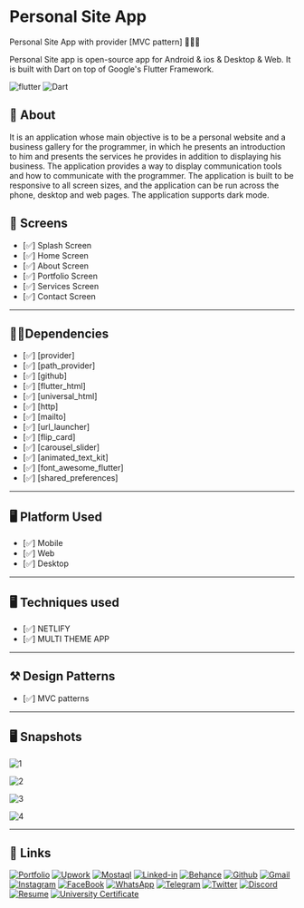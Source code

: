 # Personal Site App

Personal Site App with provider [MVC pattern] 👨🏻‍💻

Personal Site app is open-source  app for Android & ios & Desktop & Web. It is built with Dart on top of Google's Flutter Framework.

![flutter](https://img.shields.io/badge/Flutter-Framework-green?logo=flutter)
![Dart](https://img.shields.io/badge/Dart-Language-blue?logo=dart)


## 🚀 About

It is an application whose main objective is to be a personal website and a business gallery for the programmer, in which he presents an introduction to him and presents the services he provides in addition to displaying his business.
The application provides a way to display communication tools and how to communicate with the programmer.
The application is built to be responsive to all screen sizes, and the application can be run across the phone, desktop and web pages.
The application supports dark mode.



## 📱 Screens

- [✅] Splash Screen
- [✅] Home Screen
- [✅] About Screen
- [✅] Portfolio Screen
- [✅] Services Screen
- [✅] Contact Screen


--------------------------------
## 🧑‍💻Dependencies
- [✅] [provider]
- [✅] [path_provider]
- [✅] [github]
- [✅] [flutter_html]
- [✅] [universal_html]
- [✅] [http]
- [✅] [mailto]
- [✅] [url_launcher]
- [✅] [flip_card]
- [✅] [carousel_slider]
- [✅] [animated_text_kit]
- [✅] [font_awesome_flutter]
- [✅] [shared_preferences]

--------------------------------
## 🖥 Platform Used

- [✅] Mobile
- [✅] Web
- [✅] Desktop

--------------------------------

## 🖥 Techniques used

- [✅] NETLIFY
- [✅] MULTI THEME APP
-------------------------------

## ⚒️ Design Patterns
- [✅] MVC patterns
-------------------------------

## 🖥  Snapshots


![1](https://user-images.githubusercontent.com/49205538/194061982-975c4d34-ba6b-49c6-ab72-fa783fefc7e9.png)


![2](https://user-images.githubusercontent.com/49205538/194061989-ad7638bb-eb6d-4f55-ab17-eac8ddf9e7ff.png)

![3](https://user-images.githubusercontent.com/49205538/194062000-8144b412-0f78-40e0-b364-b6159cb72253.png)

![4](https://user-images.githubusercontent.com/49205538/194062011-269d6957-5c7f-4558-b97b-ed104323e834.png)

-------------------------------

## 🔗 Links

[![Portfolio](https://img.shields.io/badge/Portfolio-5340ff?style=for-the-badge&logo=Google-chrome&logoColor=white)](https://eng-yousef-aljazzar.netlify.app/)
[![Upwork](https://img.shields.io/badge/Upwork-6FDA44?style=for-the-badge&logo=Upwork&logoColor=white)](https://www.upwork.com/freelancers/~01a7a477862f25736c)
[![Mostaql](https://img.shields.io/badge/Mostaql-%230058CC?style=for-the-badge&logo=Osano&logoColor=white)](https://mostaql.com/u/joseph_n_j)
[![Linked-in](https://img.shields.io/badge/Linked_In-0077B5?style=for-the-badge&logo=LinkedIn&logoColor=white)](https://www.linkedin.com/in/yousef-aljazzar/)
[![Behance](https://img.shields.io/badge/Behance-1769FF?style=for-the-badge&logo=Behance&logoColor=white)](https://www.behance.net/josephaljazzar)
[![Github](https://img.shields.io/badge/GitHub-000000?style=for-the-badge&logo=GitHub&logoColor=white)](https://github.com/yousefaljazzar99)
[![Gmail](https://img.shields.io/badge/Gmail-D14836?style=for-the-badge&logo=Gmail&logoColor=white)](mailto:Yousef.n.aljazzar@gmail.com)
[![Instagram](https://img.shields.io/badge/Instagram-E4405F?style=for-the-badge&logo=instagram&logoColor=white)](https://www.instagram.com/joseph.n.j99/)
[![FaceBook](https://img.shields.io/badge/FACEBOOK-1877F2?style=for-the-badge&logo=facebook&logoColor=white)](https://www.facebook.com/joseph.aljazzar.7)
[![WhatsApp](https://img.shields.io/badge/WHATSAPP-25D366?style=for-the-badge&logo=whatsapp&logoColor=white)](https://wa.me/972595659707)
[![Telegram](https://img.shields.io/badge/TELEGRAM-26A5E4?style=for-the-badge&logo=TELEGRAM&logoColor=white)](https://t.me/YousefAljazzar99)
[![Twitter](https://img.shields.io/badge/TWITTER-1DA1F2?style=for-the-badge&logo=twitter&logoColor=white)](https://twitter.com/Mr_Yousef_99)
[![Discord](https://img.shields.io/badge/DISCORD-5865F2?style=for-the-badge&logo=Discord&logoColor=white)](https://discord.com/invite/GBF5D4QN)
[![Resume](https://img.shields.io/badge/RESUME-8CA1AF?style=for-the-badge&logo=Read%20the%20Docs&logoColor=white)](https://d1fdloi71mui9q.cloudfront.net/a4mQBz7ShehhAwbbGgHf_Resume_Flutter_Yousef.pdf)
[![University Certificate ](https://img.shields.io/badge/University%20certificate-EC1C24?style=for-the-badge&logo=Adobe%20Acrobat%20Reader&logoColor=white)](https://drive.google.com/file/d/1ph4y4YMTwnjqUDkp-wb00g96UJ8W3fDG/view?usp=sharing)




